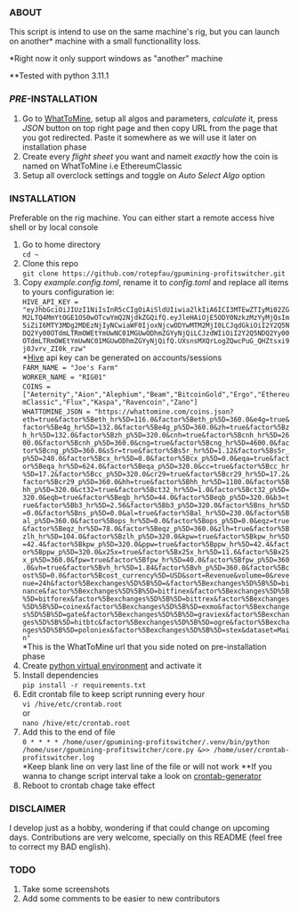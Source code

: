 ### **ABOUT**

This script is intend to use on the same machine's rig, but you can launch on another\* machine with a small functionallity loss.

\*Right now it only support windows as "another" machine

\*\*Tested with python 3.11.1

### **_PRE_-INSTALLATION**

1. Go to [WhatToMine](https://whattomine.com), setup all algos and parameters, _calculate_ it, press _JSON_ button on top right page and then copy URL from the page that you got redirected. Paste it somewhere as we will use it later on installation phase
2. Create every _flight sheet_ you want and nameit _exactly_ how the coin is named on WhatToMine i.e EthereumClassic
3. Setup all overclock settings and toggle on _Auto Select Algo_ option

### **INSTALLATION**

Preferable on the rig machine. You can either start a remote access hive shell or by local console

1. Go to home directory<br>
   `cd ~`
2. Clone this repo<br>
   `git clone https://github.com/rotepfau/gpumining-profitswitcher.git`<br>
3. Copy _example.config.toml_, rename it to _config.toml_ and replace all items to yours configuration ie:<br>
   `HIVE_API_KEY = "eyJhbGciOiJIUzI1NiIsInR5cCIgOiAiSldUIiwia2lkIiA6ICI3MTEwZTIyMi02ZGM2LTQ4MmYtOGE1OS0wOTcwYmQ2NjdkZGQifQ.eyJleHAiOjE5ODY0NzkzMzYyMjQsIm5iZiI6MTY3MDg2MDEzNjIyNCwiaWF0IjoxNjcwODYwMTM2MjI0LCJqdGkiOiI2Y2Q5NDQ2Yy00OTdmLTRmOWEtYmUwNC01MGUwODhmZGYyNjQiLCJzdWIiOiI2Y2Q5NDQ2Yy00OTdmLTRmOWEtYmUwNC01MGUwODhmZGYyNjQifQ.UXsnsMXQrLogZQwcPuG_QHZtsxi9j0Jvrv_ZI0k_rzw"`<br> \*[Hive](hiveon.com) api key can be generated on accounts/sessions<br>
   `FARM_NAME = "Joe's Farm"`<br>
   `WORKER_NAME = "RIG01"`<br>
   `COINS = ["Aeternity","Aion","Alephium","Beam","BitcoinGold","Ergo","EthereumClassic","Flux","Kaspa","Ravencoin","Zano"]`<br>
   `WHATTOMINE_JSON = "https://whattomine.com/coins.json?eth=true&factor%5Beth_hr%5D=116.0&factor%5Beth_p%5D=360.0&e4g=true&factor%5Be4g_hr%5D=132.0&factor%5Be4g_p%5D=360.0&zh=true&factor%5Bzh_hr%5D=132.0&factor%5Bzh_p%5D=320.0&cnh=true&factor%5Bcnh_hr%5D=2600.0&factor%5Bcnh_p%5D=360.0&cng=true&factor%5Bcng_hr%5D=4600.0&factor%5Bcng_p%5D=360.0&s5r=true&factor%5Bs5r_hr%5D=1.12&factor%5Bs5r_p%5D=240.0&factor%5Bcx_hr%5D=0.0&factor%5Bcx_p%5D=0.0&eqa=true&factor%5Beqa_hr%5D=624.0&factor%5Beqa_p%5D=320.0&cc=true&factor%5Bcc_hr%5D=17.2&factor%5Bcc_p%5D=320.0&cr29=true&factor%5Bcr29_hr%5D=17.2&factor%5Bcr29_p%5D=360.0&hh=true&factor%5Bhh_hr%5D=1180.0&factor%5Bhh_p%5D=320.0&ct32=true&factor%5Bct32_hr%5D=1.0&factor%5Bct32_p%5D=320.0&eqb=true&factor%5Beqb_hr%5D=44.0&factor%5Beqb_p%5D=320.0&b3=true&factor%5Bb3_hr%5D=2.56&factor%5Bb3_p%5D=320.0&factor%5Bns_hr%5D=0.0&factor%5Bns_p%5D=0.0&al=true&factor%5Bal_hr%5D=230.0&factor%5Bal_p%5D=360.0&factor%5Bops_hr%5D=0.0&factor%5Bops_p%5D=0.0&eqz=true&factor%5Beqz_hr%5D=78.0&factor%5Beqz_p%5D=360.0&zlh=true&factor%5Bzlh_hr%5D=104.0&factor%5Bzlh_p%5D=320.0&kpw=true&factor%5Bkpw_hr%5D=42.4&factor%5Bkpw_p%5D=320.0&ppw=true&factor%5Bppw_hr%5D=42.4&factor%5Bppw_p%5D=320.0&x25x=true&factor%5Bx25x_hr%5D=11.6&factor%5Bx25x_p%5D=360.0&fpw=true&factor%5Bfpw_hr%5D=40.0&factor%5Bfpw_p%5D=360.0&vh=true&factor%5Bvh_hr%5D=1.84&factor%5Bvh_p%5D=360.0&factor%5Bcost%5D=0.0&factor%5Bcost_currency%5D=USD&sort=Revenue&volume=0&revenue=24h&factor%5Bexchanges%5D%5B%5D=&factor%5Bexchanges%5D%5B%5D=binance&factor%5Bexchanges%5D%5B%5D=bitfinex&factor%5Bexchanges%5D%5B%5D=bitforex&factor%5Bexchanges%5D%5B%5D=bittrex&factor%5Bexchanges%5D%5B%5D=coinex&factor%5Bexchanges%5D%5B%5D=exmo&factor%5Bexchanges%5D%5B%5D=gate&factor%5Bexchanges%5D%5B%5D=graviex&factor%5Bexchanges%5D%5B%5D=hitbtc&factor%5Bexchanges%5D%5B%5D=ogre&factor%5Bexchanges%5D%5B%5D=poloniex&factor%5Bexchanges%5D%5B%5D=stex&dataset=Main"`<br>
   \*This is the WhatToMine url that you side noted on pre-installation phase
4. Create [python virtual environment](https://docs.python.org/3/library/venv.html) and activate it
5. Install dependencies<br>
   `pip install -r requirements.txt`
6. Edit crontab file to keep script running every hour<br>
   `vi /hive/etc/crontab.root`<br>
   or<br>
   `nano /hive/etc/crontab.root`
7. Add this to the end of file<br>
   `0 * * * * /home/user/gpumining-profitswitcher/.venv/bin/python /home/user/gpumining-profitswitcher/core.py &>> /home/user/crontab-profitswitcher.log`<br>
   \*Keep blank line on very last line of the file or will not work
   \*\*If you wanna to change script interval take a look on [crontab-generator](https://crontab-generator.com)
8. Reboot to crontab chage take effect

### **DISCLAIMER**

I develop just as a hobby, wondering if that could change on upcoming days. Contributions are very welcome, specially on this README (feel free to correct my BAD english).

### **TODO**

1. Take some screenshots
2. Add some comments to be easier to new contributors
